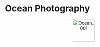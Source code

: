 # Ocean Photography


<p align="center">
  <img src="  beginnings/photos/PhotoAssets/DB_Ocean_001.jpg" width="70" title="Ocean_001">
</p>



      
